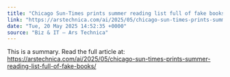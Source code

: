 ```yaml
---
title: "Chicago Sun-Times prints summer reading list full of fake books"
link: "https://arstechnica.com/ai/2025/05/chicago-sun-times-prints-summer-reading-list-full-of-fake-books/"
date: "Tue, 20 May 2025 14:52:35 +0000"
source: "Biz & IT – Ars Technica"
---
```


This is a summary. Read the full article at: https://arstechnica.com/ai/2025/05/chicago-sun-times-prints-summer-reading-list-full-of-fake-books/